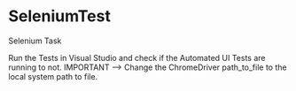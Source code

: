 # SeleniumTest
Selenium Task

Run the Tests in Visual Studio and check if the Automated UI Tests are running to not.
IMPORTANT --> Change the ChromeDriver path_to_file to the local system path to file. 
